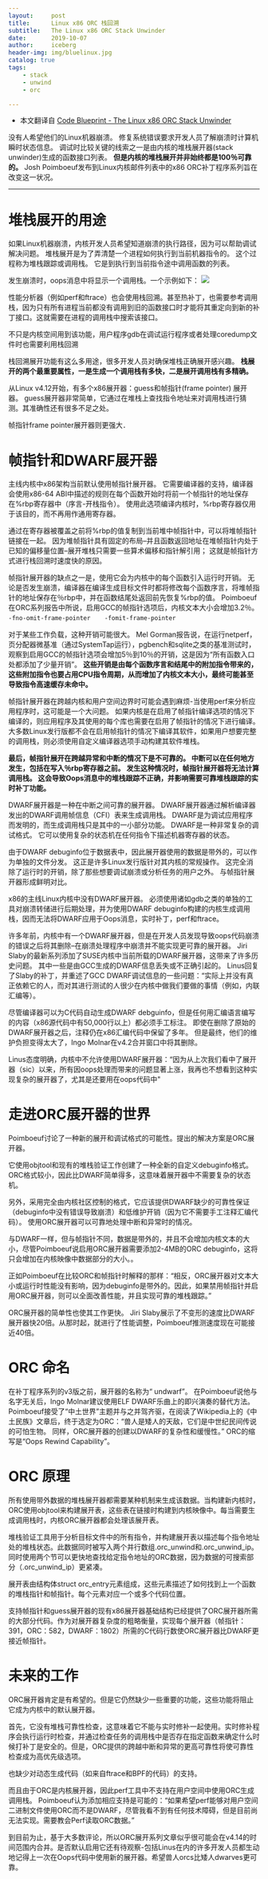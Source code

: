 ```yaml
---
layout:     post
title:      Linux x86 ORC 栈回溯
subtitle:   The Linux x86 ORC Stack Unwinder
date:       2019-10-07
author:     iceberg
header-img: img/bluelinux.jpg
catalog: true
tags:
    - stack
    - unwind
    - orc

---
```

* 本文翻译自 [Code Blueprint - The Linux x86 ORC Stack Unwinder](https://www.codeblueprint.co.uk/2017/07/31/the-orc-unwinder.html)

没有人希望他们的Linux机器崩溃。 修复系统错误要求开发人员了解崩溃时计算机瞬时状态信息。 调试时比较关键的线索之一是由内核的堆栈展开器(stack unwinder)生成的函数接口列表。 **但是内核的堆栈展开并非始终都是100％可靠的。** Josh Poimboeuf发布到Linux内核邮件列表中的x86 ORC补丁程序系列旨在改变这一状况。

---
# 堆栈展开的用途
如果Linux机器崩溃，内核开发人员希望知道崩溃的执行路径，因为可以帮助调试解决问题。 堆栈展开是为了弄清楚一个进程如何执行到当前机器指令的。 这个过程称为堆栈跟踪或调用栈。 它是到执行到当前指令途中调用函数的列表。

发生崩溃时，oops消息中将显示一个调用栈。一个示例如下：
![](https://github.com/l3b2w1/l3b2w1.github.io/tree/master/img/2-orc-oops.png)


性能分析器（例如perf和ftrace）也会使用栈回溯。甚至热补丁，也需要参考调用栈，因为只有所有进程当前都没有调用到旧的函数接口时才能将其重定向到新的补丁接口。这就需要在进程的调用栈中搜索该接口。

不只是内核空间用到该功能，用户程序gdb在调试运行程序或者处理coredump文件时也需要利用栈回溯

栈回溯展开功能有这么多用途，很多开发人员对确保堆栈正确展开感兴趣。
**栈展开的两个最重要属性，一是生成一个调用栈有多快，二是展开调用栈有多精确。**

从Linux v4.12开始，有多个x86展开器：guess和帧指针(frame pointer) 展开器。
guess展开器非常简单，它通过在堆栈上查找指令地址来对调用栈进行猜测。其准确性还有很多不足之处。


帧指针frame pointer展开器则更强大．

# 帧指针和DWARF展开器
主线内核中x86架构当前默认使用帧指针展开器。 它需要编译器的支持，编译器会使用x86-64 ABI中描述的规则在每个函数开始时将前一个帧指针的地址保存在%rbp寄存器中（序言-开栈指令）。 使用此选项编译内核时，%rbp寄存器仅用于该目的，而不再用作通用寄存器。

通过在寄存器被覆盖之前将%rbp的值复制到当前堆中帧指针中，可以将堆帧指针链接在一起。 因为堆帧指针具有固定的布局–并且函数返回地址在堆帧指针内处于已知的偏移量位置–展开堆栈只需要一些算术偏移和指针解引用； 这就是帧指针方式进行栈回溯时速度快的原因。

帧指针展开器的缺点之一是，使用它会为内核中的每个函数引入运行时开销。 无论是否发生崩溃，编译器在编译生成目标文件时都将修改每个函数序言，将堆帧指针的地址保存在％rbp中，并在函数结尾处返回前先恢复%rbp的值。 Poimboeuf在ORC系列报告中所说，启用GCC的帧指针选项后，内核文本大小会增加3.2％。
`-fno-omit-frame-pointer`　　`-fomit-frame-pointer`

对于某些工作负载，这种开销可能很大。 Mel Gorman报告说，在运行netperf，页分配器微基准（通过SystemTap运行），pgbench和sqlite之类的基准测试时，观察到启用GCC的帧指针选项会增加5％到10％的开销，这是因为“所有函数入口处都添加了少量开销”。 **这些开销是由每个函数序言和结尾中的附加指令带来的，这些附加指令也要占用CPU指令周期，从而增加了内核文本大小，最终可能甚至导致指令高速缓存未命中。**

帧指针展开器在跨越内核和用户空间边界时可能会遇到麻烦-当使用perf来分析应用程序时，这可能是一个大问题。 如果内核是在启用了帧指针编译选项的情况下编译的，则应用程序及其使用的每个库也需要在启用了帧指针的情况下进行编译。 大多数Linux发行版都不会在启用帧指针的情况下编译其软件，如果用户想要完整的调用栈，则必须使用自定义编译器选项手动构建其软件堆栈。

**最后，帧指针展开在跨越异常和中断的情况下是不可靠的。 中断可以在任何地方发生，包括在写入％rbp寄存器之前。 发生这种情况时，帧指针展开器将无法计算调用栈。 这会导致Oops消息中的堆栈跟踪不正确，并影响需要可靠堆栈跟踪的实时补丁功能。**

DWARF展开器是一种在中断之间可靠的展开器。 DWARF展开器通过解析编译器发出的DWARF调用帧信息（CFI）表来生成调用栈。
DWARF是为调试应用程序而发明的，而生成调用栈只是其中的一小部分功能。 DWARF是一种非常复杂的调试格式。 它可以使用复杂的状态机在任何指令下描述机器寄存器的状态。

由于DWARF debuginfo位于数据表中，因此展开器使用的数据是带外的，可以作为单独的文件分发。 这正是许多Linux发行版针对其内核的常规操作。 这完全消除了运行时的开销，除了那些想要调试崩溃或分析任务的用户之外。 与帧指针展开器形成鲜明对比。

x86的主线Linux内核中没有DWARF展开器。 必须使用诸如gdb之类的单独的工具对崩溃转储进行后期处理，并为使用DWARF debuginfo构建的内核生成调用栈，因而无法将DWARF应用于Oops消息，实时补丁，perf和ftrace。

许多年前，内核中有一个DWARF展开器，但是在开发人员发现导致oops代码崩溃的错误之后将其删除–在崩溃处理程序中崩溃并不能实现更可靠的展开器。 Jiri Slaby的最新系列添加了SUSE内核中当前所载的DWARF展开器，这带来了许多历史问题。
其中一些是由GCC生成的DWARF信息丢失或不正确引起的。 Linus回复了Slaby的补丁，并重述了GCC DWARF调试信息的一些问题：“实际上并没有真正依赖它的人，而对其进行测试的人很少在内核中做我们要做的事情（例如，内联汇编等）。

尽管编译器可以为C代码自动生成DWARF debguinfo，但是任何用汇编语言编写的内容（x86源代码中有50,000行以上）都必须手工标注。 即使在删除了原始的DWARF展开器之后，注释仍在x86汇编代码中保留了多年。 但是最终，他们的维护负担变得太大了，Ingo Molnar在v4.2合并窗口中将其删除。

Linus态度明确，内核中不允许使用DWARF展开器：“因为从上次我们看中了展开器（sic）以来，所有因oops处理而带来的问题显著上涨，我再也不想看到这种实现复杂的展开器了，尤其是还要用在oops代码中"

# 走进ORC展开器的世界

Poimboeuf讨论了一种新的展开和调试格式的可能性。提出的解决方案是ORC展开器。

它使用objtool和现有的堆栈验证工作创建了一种全新的自定义debuginfo格式。 ORC格式较小，因此比DWARF简单得多，这意味着展开器中不需要复杂的状态机。

另外，采用完全由内核社区控制的格式，它应该提供DWARF缺少的可靠性保证（debuginfo中没有错误导致崩溃）和低维护开销（因为它不需要手工注释汇编代码）。 使用ORC展开器可以可靠地处理中断和异常时的情况。

与DWARF一样，但与帧指针不同，数据是带外的，并且不会增加内核文本的大小，尽管Poimboeuf说启用ORC展开器需要添加2-4MB的ORC debuginfo，这将只会增加在内核映像中数据部分的大小。。

正如Poimboeuf在比较ORC和帧指针时解释的那样：“相反，ORC展开器对文本大小或运行时性能没有影响，因为debuginfo是带外的。因此，如果禁用帧指针并启用ORC展开器，则可以全面改善性能，并且实现可靠的堆栈跟踪。”

ORC展开器的简单性也使其工作更快。 Jiri Slaby展示了不变形的速度比DWARF展开器快20倍。从那时起，就进行了性能调整，Poimboeuf推测速度现在可能接近40倍。

# ORC 命名
在补丁程序系列的v3版之前，展开器的名称为“ undwarf”。 在Poimboeuf说他与名字无关后，Ingo Molnar建议使用ELF DWARF乐曲上的即兴演奏的替代方法。 Poimboeuf接受了“中土世界”主题并与之并驾齐驱，在阅读了Wikipedia上的《中土民族》文章后，终于选定为ORC：“兽人是矮人的天敌，它们是中世纪民间传说的可怕生物。 同样，ORC展开器的创建以DWARF的复杂性和缓慢性。” ORC的缩写是“Oops Rewind Capability”。

# ORC 原理
所有使用带外数据的堆栈展开器都需要某种机制来生成该数据。当构建新内核时，ORC使用objtool来构建展开表，这些表在链接时构建到内核映像中。每当需要生成调用栈时，内核ORC展开器都会处理该展开表。

堆栈验证工具用于分析目标文件中的所有指令，并构建展开表以描述每个指令地址处的堆栈状态。此数据同时被写入两个并行数组.orc_unwind和.orc_unwind_ip。同时使用两个节可以更快地查找给定指令地址的ORC数据，因为数据的可搜索部分（.orc_unwind_ip）更紧凑。

展开表由结构体struct orc_entry元素组成，这些元素描述了如何找到上一个函数的堆栈指针和帧指针。每个元素对应一个或多个代码位置。

支持帧指针和guess展开器的现有x86展开器基础结构已经提供了ORC展开器所需的大部分代码。作为对展开器复杂度的粗略衡量，实现每个展开器（帧指针：391，ORC：582，DWARF：1802）所需的C代码行数使ORC展开器比DWARF更接近帧指针。

# 未来的工作
ORC展开器肯定是有希望的。但是它仍然缺少一些重要的功能，这些功能将阻止它成为内核中的默认展开器。

首先，它没有堆栈可靠性检查，这意味着它不能与实时修补一起使用。实时修补程序会执行运行时检查，并通过检查任务的调用栈中是否存在指定函数来确定什么时候打补丁是安全的。但是，ORC提供的跨越中断和异常的更高可靠性将使可靠性检查成为高优先级选项。

也缺少对动态生成代码（如来自ftrace和BPF的代码）的支持。

而且由于ORC是内核展开器，因此perf工具中不支持在用户空间中使用ORC生成调用栈。 Poimboeuf认为添加相应支持是可能的：“如果希望perf能够对用户空间二进制文件使用ORC而不是DWARF，尽管我看不到有任何技术障碍，但是目前尚无法实现。需要教会Perf读取ORC数据。”

到目前为止，基于大多数评论，所以ORC展开系列文章似乎很可能会在v4.14的时间范围内合并。是否默认启用它还有待观察-包括Linus在内的许多开发人员都生动地记得上一次在Oops代码中使用新的展开器。希望兽人orcs比矮人dwarves更可靠。
